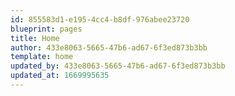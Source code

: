 ```yaml
---
id: 855583d1-e195-4cc4-b8df-976abee23720
blueprint: pages
title: Home
author: 433e8063-5665-47b6-ad67-6f3ed873b3bb
template: home
updated_by: 433e8063-5665-47b6-ad67-6f3ed873b3bb
updated_at: 1669995635
---
```

